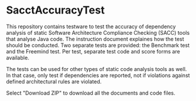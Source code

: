 # SacctAccuracyTest
This repository contains testware to test the accuracy of dependency analysis of static Software Architecture Compliance Checking (SACC) tools that analyse Java code. The instruction document explaines how the test should be conducted.
Two separate tests are provided: the Benchmark test and the Freemind test. Per test, separate test code and score forms are available. 

The tests can be used for other types of static code analysis tools as well. In that case, only test if dependencies are reported, not if violations against defined architectural rules are violated.

Select "Download ZIP" to download all the documents and code files.



